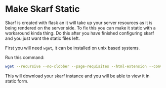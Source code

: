 # Make Skarf Static

Skarf is created with flask an it will take up your server resources as
it is being rendered on the server side. To fix this you can make it
static with a workaround kinda thing. Do this after you have finished
configuring skarf and you just want the static files left.

First you will need `wget`, it can be installed on unix based systems.

Run this command:

```sh
wget --recursive --no-clobber --page-requisites --html-extension --convert-links -restrict-file-names=windows [link to your skarf instance]
```

This will download your skarf instance and you will be able to view it
in static form.
